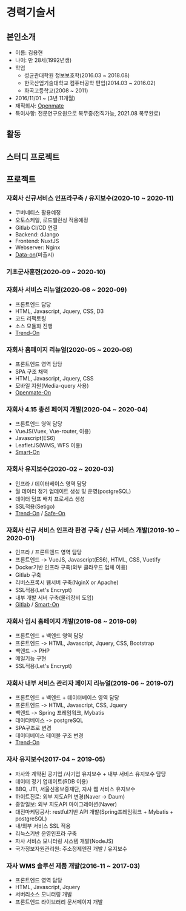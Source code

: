 # 경력기술서

## 본인소개
- 이름: 김용현
- 나이: 만 28세(1992년생)
- 학업
  - 성균관대학원 정보보호학(2016.03 ~ 2018.08)
  - 한국산업기술대학교 컴퓨터공학 편입(2014.03 ~ 2016.02)
  - 화곡고등학교(2008 ~ 2011)
- 2016/11/01 ~ (3년 11개월)
- 재직회사: [Openmate](http://www.openmate.co.kr)
- 특이사항: 전문연구요원으로 복무중(전직가능, 2021.08 복무완료)

## 활동

## 스터디 프로젝트

## 프로젝트
### 자회사 신규서비스 인프라구축 / 유지보수(2020-10 ~ 2020-11)
- 쿠버네티스 활용예정
- 오토스케일, 로드밸런싱 적용예정
- Gitlab CI/CD 연결
- Backend: dJango
- Frontend: NuxtJS
- Webserver: Nginx
- [Data-on](https://data-on.co.kr)(미출시)

### 기초군사훈련(2020-09 ~ 2020-10)

### 자회사 서비스 리뉴얼(2020-06 ~ 2020-09)
- 프론트엔드 담당
- HTML, Javascript, Jquery, CSS, D3
- 코드 리팩토링
- 소스 모듈화 진행
- [Trend-On](https://trend-on.co.kr)

### 자회사 홈페이지 리뉴얼(2020-05 ~ 2020-06)
- 프론트엔드 영역 담당
- SPA 구조 채택
- HTML, Javascript, Jquery, CSS
- 모바일 지원(Media-query 사용)
- [Openmate-On](https://openmate-on.co.kr)

### 자회사 4.15 총선 페이지 개발(2020-04 ~ 2020-04)
- 프론트엔드 영역 담당
- VueJS(Vuex, Vue-router, 이용)
- Javascript(ES6)
- LeafletJS(WMS, WFS 이용)
- [Smart-On](https://smart-on.co.kr)

### 자회사 유지보수(2020-02 ~ 2020-03)
- 인프라 / 데이터베이스 영역 담당
- 월 데이터 정기 업데이트 생성 및 운영(postgreSQL)
- 데이터 덤프 배치 프로세스 생성
- SSL적용(Setigo)
- [Trend-On](https://trend-on.co.kr) / [Safe-On](https://safe-on.co.kr)

### 자회사 신규 서비스 인프라 환경 구축 / 신규 서비스 개발(2019-10 ~ 2020-01)
- 인프라 / 프론트엔드 영역 담당
- 프론트엔드 -> VueJS, Javascript(ES6), HTML, CSS, Vuetify
- Docker기반 인프라 구축(외부 클라우드 업체 이용)
- Gitlab 구축
- 리버스프록시 웹서버 구축(NginX or Apache)
- SSL적용(Let's Encrypt)
- 내부 개발 서버 구축(물리장비 도입)
- [Gitlab](https://git.openmate-on.co.kr) / [Smart-On](https://smart-on.co.kr)

### 자회사 임시 홈페이지 개발(2019-08 ~ 2019-09)
- 프론트엔드 + 백엔드 영역 담당
- 프론트엔드 -> HTML, Javascript, Jquery, CSS, Bootstrap
- 백엔드 -> PHP
- 메일기능 구현
- SSL적용(Let's Encrypt)

### 자회사 내부 서비스 관리자 페이지 리뉴얼(2019-06 ~ 2019-07)
- 프론트엔드 + 백엔드 + 데이터베이스 영역 담당
- 프론트엔드 -> HTML, Javascript, CSS, Jquery
- 백엔드 -> Spring 프레임워크, Mybatis
- 데이터베이스 -> postgreSQL
- SPA구조로 변경
- 데이터베이스 테이블 구조 변경
- [Trend-On](https://trend-on.co.kr)

### 자사 유지보수(2017-04 ~ 2019-05)
- 자사와 계약된 공기업 /사기업 유지보수 + 내부 서비스 유지보수 담당
- 데이터 정기 업데이트(RDB 이용)
- BBQ, JTI, 서울신용보증재단,  자사 웹 서비스 유지보수
- 하이트진로: 외부 지도API 변경(Naver -> Daum)
- 중앙일보: 외부 지도API 마이그레이션(Naver)
- 대전마케팅공사: restful기반 API 개발(Spring프레임워크 + Mybatis + postgreSQL)
- 내/외부 서비스 SSL 적용
- 리눅스기반 운영인프라 구축
- 자사 서비스 모니터링 시스템 개발(NodeJS)
- 국가정보자원관리원: 주소정제엔진 개발 / 유지보수

### 자사 WMS 솔루션 제품 개발(2016-11 ~ 2017-03)
- 프론트엔드 영역 담당
- HTML, Javascript, Jquery
- 서버리소스 모니터링 개발
- 프론트엔드 라이브러리 문서페이지 개발
